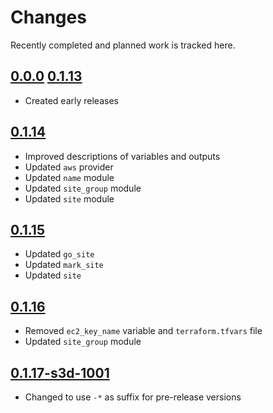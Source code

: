 # Changes
Recently completed and planned work is tracked here.

## [0.0.0](.) [0.1.13](.)
- Created early releases

## [0.1.14](.)
- Improved descriptions of variables and outputs
- Updated `aws` provider
- Updated `name` module
- Updated `site_group` module
- Updated `site` module

## [0.1.15](.)
- Updated `go_site`
- Updated `mark_site`
- Updated `site`

## [0.1.16](.)
- Removed `ec2_key_name` variable and `terraform.tfvars` file
- Updated `site_group` module

## [0.1.17-s3d-1001](.)
- Changed to use `-*` as suffix for pre-release versions

